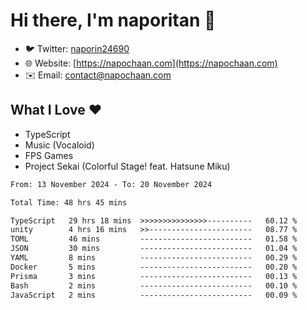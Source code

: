 # Hi there, I'm naporitan 👋

- 🐦 Twitter: [naporin24690](https://twitter.com/naporin24690)
- 🌐 Website: [https://napochaan.com](https://napochaan.com)
- ✉️ Email: [contact@napochaan.com](mailto:contact@napochaan.com)

## What I Love ❤️
- TypeScript
- Music (Vocaloid)
- FPS Games
- Project Sekai (Colorful Stage! feat. Hatsune Miku)

<!--START_SECTION:waka-->

```txt
From: 13 November 2024 - To: 20 November 2024

Total Time: 48 hrs 45 mins

TypeScript   29 hrs 18 mins  >>>>>>>>>>>>>>>----------   60.12 %
unity        4 hrs 16 mins   >>-----------------------   08.77 %
TOML         46 mins         -------------------------   01.58 %
JSON         30 mins         -------------------------   01.04 %
YAML         8 mins          -------------------------   00.29 %
Docker       5 mins          -------------------------   00.20 %
Prisma       3 mins          -------------------------   00.13 %
Bash         2 mins          -------------------------   00.10 %
JavaScript   2 mins          -------------------------   00.09 %
```

<!--END_SECTION:waka-->

